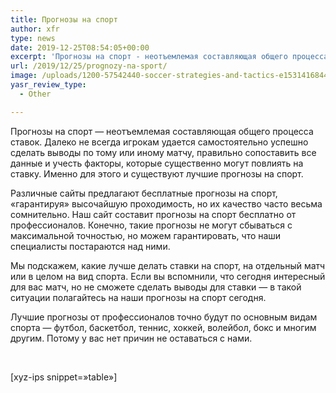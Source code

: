 ```yaml
---
title: Прогнозы на спорт
author: xfr
type: news
date: 2019-12-25T08:54:05+00:00
excerpt: 'Прогнозы на спорт - неотъемлемая составляющая общего процесса ставок. Далеко не всегда игрокам удается самостоятельно успешно сделать выводы по тому или иному матчу, правильно сопоставить все данные и учесть факторы, которые существенно могут повлиять на ставку...'
url: /2019/12/25/prognozy-na-sport/
image: /uploads/1200-57542440-soccer-strategies-and-tactics-e1531416844946-1.jpg
yasr_review_type:
  - Other

---
```

Прогнозы на спорт &#8212; неотъемлемая составляющая общего процесса ставок. Далеко не всегда игрокам удается самостоятельно успешно сделать выводы по тому или иному матчу, правильно сопоставить все данные и учесть факторы, которые существенно могут повлиять на ставку. Именно для этого и существуют лучшие прогнозы на спорт.

Различные сайты предлагают бесплатные прогнозы на спорт, &#171;гарантируя&#187; высочайшую проходимость, но их качество часто весьма сомнительно. Наш сайт составит прогнозы на спорт бесплатно от профессионалов. Конечно, такие прогнозы не могут сбываться с максимальной точностью, но можем гарантировать, что наши специалисты постараются над ними.

Мы подскажем, какие лучше делать ставки на спорт, на отдельный матч или в целом на вид спорта. Если вы вспомнили, что сегодня интересный для вас матч, но не сможете сделать выводы для ставки &#8212; в такой ситуации полагайтесь на наши прогнозы на спорт сегодня.

Лучшие прогнозы от профессионалов точно будут по основным видам спорта &#8212; футбол, баскетбол, теннис, хоккей, волейбол, бокс и многим другим. Потому у вас нет причин не оставаться с нами.

&nbsp;

[xyz-ips snippet=&#187;table&#187;]